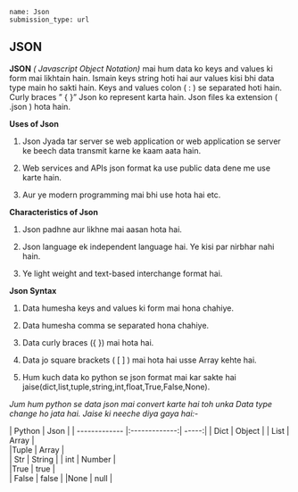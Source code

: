 ```ngMeta
name: Json
submission_type: url
```

## JSON

**JSON** *( Javascript Object Notation)* mai hum data ko keys and values ki form mai likhtain hain. Ismain keys string hoti hai aur values kisi bhi data type main ho sakti hain. Keys and values  colon ( : ) se separated hoti hain. Curly braces ” { }” Json ko represent karta hain. Json files ka extension ( .json ) hota hain.
 	
**Uses of Json**

1. Json Jyada tar  server se web application or web application se server  ke beech data transmit karne ke kaam aata hain.

2. Web services and APIs json format ka use  public data dene me use karte hain.

3. Aur ye modern programming mai bhi use hota hai etc.

**Characteristics of Json**
1. Json padhne aur likhne mai aasan hota hai.

2. Json language ek independent language hai. Ye kisi par nirbhar nahi hain.

3. Ye light weight and text-based interchange format hai.


**Json Syntax**
1. Data humesha keys and values ki form mai hona chahiye.

2. Data humesha comma se separated hona chahiye.

3. Data curly braces ({ }) mai hota hai.

4. Data jo square brackets ( [ ] ) mai hota hai usse Array kehte hai.

5. Hum kuch data ko python se json format mai kar sakte hai jaise(dict,list,tuple,string,int,float,True,False,None).

*Jum hum python se data json mai convert karte hai toh unka Data type change ho jata hai. Jaise ki neeche diya gaya hai:-*



| Python        | Json           | 
| ------------- |:-------------:| -----:|
| Dict     | Object |
| List      | Array    |   
|Tuple | Array   |  
| Str     | String |
| int      | Number    |   
|True | true   |   
| False     | false | 
|None | null   |     


